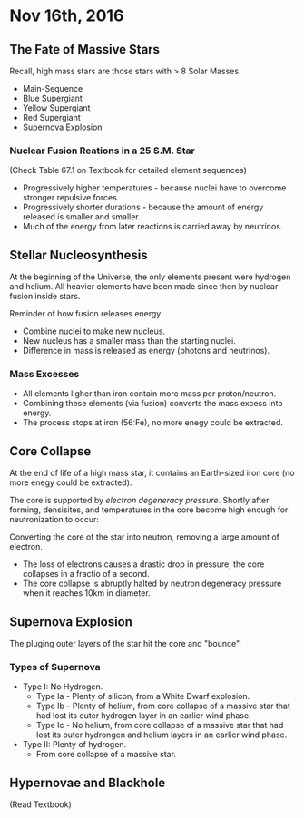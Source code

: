 Nov 16th, 2016
==============

The Fate of Massive Stars
-------------------------

Recall, high mass stars are those stars with > 8 Solar Masses.

- Main-Sequence
- Blue Supergiant
- Yellow Supergiant
- Red Supergiant
- Supernova Explosion

### Nuclear Fusion Reations in a 25 S.M. Star

(Check Table 67.1 on Textbook for detailed element sequences)

- Progressively higher temperatures - because nuclei have to overcome stronger repulsive forces.
- Progressively shorter durations - because the amount of energy released is smaller and smaller.
- Much of the energy from later reactions is carried away by neutrinos.

Stellar Nucleosynthesis
-----------------------

At the beginning of the Universe, the only elements present were hydrogen and helium. All heavier elements have been made since then by nuclear fusion inside stars.

Reminder of how fusion releases energy:

- Combine nuclei to make new nucleus.
- New nucleus has a smaller mass than the starting nuclei.
- Difference in mass is released as energy (photons and neutrinos).

### Mass Excesses

- All elements ligher than iron contain more mass per proton/neutron.
- Combining these elements (via fusion) converts the mass excess into energy.
- The process stops at iron (56:Fe), no more enegy could be extracted.

Core Collapse
-------------

At the end of life of a high mass star, it contains an Earth-sized iron core (no more enegy could be extracted).

The core is supported by *electron degeneracy pressure*. Shortly after forming, densisites, and temperatures in the core become high enough for neutronization to occur:

Converting the core of the star into neutron, removing a large amount of electron.

- The loss of electrons causes a drastic drop in pressure, the core collapses in a fractio of a second.
- The core collapse is abruptly halted by neutron degeneracy pressure when it reaches 10km in diameter.

<div class="page-break"></div>

Supernova Explosion
-------------------

The pluging outer layers of the star hit the core and "bounce".

### Types of Supernova

- Type I: No Hydrogen.
  - Type Ia - Plenty of silicon, from a White Dwarf explosion.
  - Type Ib - Plenty of helium, from core collapse of a massive star that had lost its outer hydrogen layer in an earlier wind phase.
  - Type Ic - No helium, from core collapse of a massive star that had lost its outer hydrongen and helium layers in an earlier wind phase.
- Type II: Plenty of hydrogen.
  - From core collapse of a massive star.

Hypernovae and Blackhole
------------------------

(Read Textbook)
